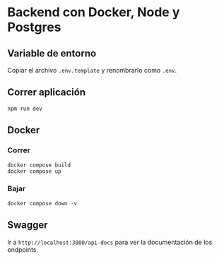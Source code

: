 # Backend con Docker, Node y Postgres

## Variable de entorno
Copiar el archivo `.env.template` y renombrarlo como `.env`.

## Correr aplicación
```
npm run dev
```

## Docker
### Correr
```
docker compose build
docker compose up
```

### Bajar
```
docker compose down -v
```

## Swagger
Ir a `http://localhost:3000/api-docs` para ver la documentación de los endpoints.